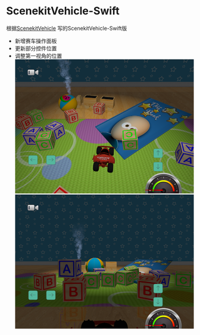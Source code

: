 # ScenekitVehicle-Swift

根据[ScenekitVehicle](https://developer.apple.com/library/archive/samplecode/SceneKitVehicle/Introduction/Intro.html)
写的ScenekitVehicle-Swift版 

* 新增赛车操作面板
* 更新部分控件位置
* 调整第一视角的位置
![](./IMG_0012.png)
![](./IMG_0013.png)